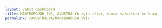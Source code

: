 ```yaml
---
layout: vakit_dashboard
title: MARYBOROUGH_(V), AVUSTRALYA için iftar, namaz vakitleri ve hava durumu - ilçe/eyalet seç
permalink: /AVUSTRALYA/MARYBOROUGH_(V)/
---
```


<script type="text/javascript">
  var GLOBAL_COUNTRY = 'AVUSTRALYA';
  var GLOBAL_CITY = 'MARYBOROUGH_(V)';
  var GLOBAL_STATE = '';
  var lat = 72;
  var lon = 21;
</script>
